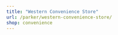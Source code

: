 ```yaml
---
title: "Western Convenience Store"
url: /parker/western-convenience-store/
shop: convenience
---
```

